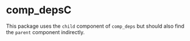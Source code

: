 # comp\_depsC

This package uses the `child` component of `comp_deps`
but should also find the `parent` component indirectly.
